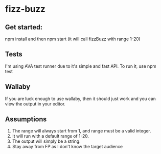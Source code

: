 # fizz-buzz

## Get started:
npm install and then npm start (it will call fizzBuzz with range 1-20)

## Tests
I'm using AVA test runner due to it's simple and fast API. To run it, use npm test

## Wallaby
If you are luck enough to use wallaby, then it should just work and you can view the output in your editor.

## Assumptions
1. The range will always start from 1, and range must be a valid integer.
2. It will run with a default range of 1-20.
3. The output will simply be a string.
4. Stay away from FP as I don't know the target audience
